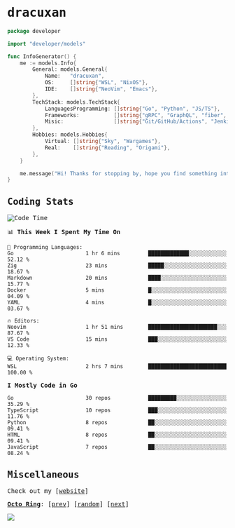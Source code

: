 <!-- Banner -->
<!--
<img src="https://i.imgur.com/mz4ym1F.png" style="max-height:550px"/>
-->


<samp>
	
<!-- Coded Intro -->
	
# dracuxan

```go
package developer

import "developer/models"

func InfoGenerator() {
	me := models.Info{
		General: models.General{
			Name:   "dracuxan",
			OS:     []string{"WSL", "NixOS"},
			IDE:    []string{"NeoVim", "Emacs"},
		},
		TechStack: models.TechStack{
			LanguagesProgramming: []string{"Go", "Python", "JS/TS"},
			Frameworks: 	      []string{"gRPC", "GraphQL", "fiber", "flask", "React.js", "Next.js"},
			Misic:                []string{"Git/GitHub/Actions", "Jenkins", "Docker"},
		},
		Hobbies: models.Hobbies{
			Virtual: []string{"Sky", "Wargames"},
			Real:    []string{"Reading", "Origami"},
		},		
	}

	me.message("Hi! Thanks for stopping by, hope you find something interesting!") 
}
```

## Coding Stats


<!--START_SECTION:waka-->
![Code Time](http://img.shields.io/badge/Code%20Time-355%20hrs%203%20mins-blue)

📊 **This Week I Spent My Time On** 

```text
💬 Programming Languages: 
Go                       1 hr 6 mins         █████████████░░░░░░░░░░░░   52.12 % 
Zig                      23 mins             █████░░░░░░░░░░░░░░░░░░░░   18.67 % 
Markdown                 20 mins             ████░░░░░░░░░░░░░░░░░░░░░   15.77 % 
Docker                   5 mins              █░░░░░░░░░░░░░░░░░░░░░░░░   04.09 % 
YAML                     4 mins              █░░░░░░░░░░░░░░░░░░░░░░░░   03.67 % 

🔥 Editors: 
Neovim                   1 hr 51 mins        ██████████████████████░░░   87.67 % 
VS Code                  15 mins             ███░░░░░░░░░░░░░░░░░░░░░░   12.33 % 

💻 Operating System: 
WSL                      2 hrs 7 mins        █████████████████████████   100.00 % 
```

**I Mostly Code in Go** 

```text
Go                       30 repos            █████████░░░░░░░░░░░░░░░░   35.29 % 
TypeScript               10 repos            ███░░░░░░░░░░░░░░░░░░░░░░   11.76 % 
Python                   8 repos             ██░░░░░░░░░░░░░░░░░░░░░░░   09.41 % 
HTML                     8 repos             ██░░░░░░░░░░░░░░░░░░░░░░░   09.41 % 
JavaScript               7 repos             ██░░░░░░░░░░░░░░░░░░░░░░░   08.24 % 
```




<!--END_SECTION:waka-->

## Miscellaneous

Check out my [[website](https://bynisarg.in/)]

[**Octo Ring**](https://octo-ring.com/):
[[prev](https://octo-ring.com/p/dracuxan/prev)]  [[random](https://octo-ring.com/p/dracuxan/random)]  [[next](https://octo-ring.com/p/dracuxan/next)]

![](https://komarev.com/ghpvc/?username=dracuxan&style=flat-square)

</samp>
